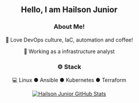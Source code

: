<div align="center">
<h2>Hello, I am Hailson Junior</h2>

<h3>  About Me!</h3>

  🙋 Love DevOps culture, IaC, automation and coffee!
  
  💼 Working as a infrastructure analyst 

<h3>⚙️ Stack</h3>

  💻 Linux ● Ansible ● Kubernetes ● Terraform 

[![Hailson Junior GitHub Stats](https://github-readme-stats.vercel.app/api?username=hailsonjunior&show_icons=true)](https://github.com/hailsonjunior)
